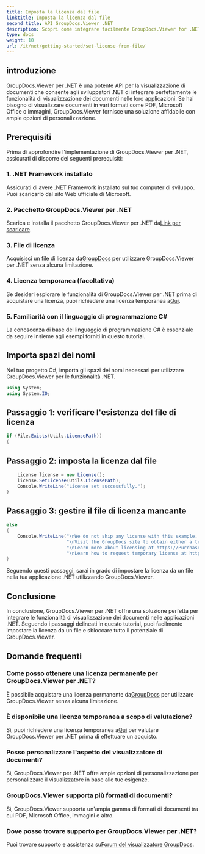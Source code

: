 ```yaml
---
title: Imposta la licenza dal file
linktitle: Imposta la licenza dal file
second_title: API GroupDocs.Viewer .NET
description: Scopri come integrare facilmente GroupDocs.Viewer for .NET nelle tue applicazioni. Imposta la licenza, visualizza documenti e personalizza l'aspetto del visualizzatore.
type: docs
weight: 10
url: /it/net/getting-started/set-license-from-file/
---
```

## introduzione
GroupDocs.Viewer per .NET è una potente API per la visualizzazione di documenti che consente agli sviluppatori .NET di integrare perfettamente le funzionalità di visualizzazione dei documenti nelle loro applicazioni. Se hai bisogno di visualizzare documenti in vari formati come PDF, Microsoft Office o immagini, GroupDocs.Viewer fornisce una soluzione affidabile con ampie opzioni di personalizzazione.
## Prerequisiti
Prima di approfondire l'implementazione di GroupDocs.Viewer per .NET, assicurati di disporre dei seguenti prerequisiti:
### 1. .NET Framework installato
Assicurati di avere .NET Framework installato sul tuo computer di sviluppo. Puoi scaricarlo dal sito Web ufficiale di Microsoft.
### 2. Pacchetto GroupDocs.Viewer per .NET
 Scarica e installa il pacchetto GroupDocs.Viewer per .NET da[Link per scaricare](https://releases.groupdocs.com/viewer/net/).
### 3. File di licenza
 Acquisisci un file di licenza da[GroupDocs](https://purchase.groupdocs.com/buy) per utilizzare GroupDocs.Viewer per .NET senza alcuna limitazione.
### 4. Licenza temporanea (facoltativa)
 Se desideri esplorare le funzionalità di GroupDocs.Viewer per .NET prima di acquistare una licenza, puoi richiedere una licenza temporanea a[Qui](https://purchase.groupdocs.com/temporary-license/).
### 5. Familiarità con il linguaggio di programmazione C#
La conoscenza di base del linguaggio di programmazione C# è essenziale da seguire insieme agli esempi forniti in questo tutorial.

## Importa spazi dei nomi
Nel tuo progetto C#, importa gli spazi dei nomi necessari per utilizzare GroupDocs.Viewer per le funzionalità .NET.

```csharp
using System;
using System.IO;
```

## Passaggio 1: verificare l'esistenza del file di licenza
```csharp
if (File.Exists(Utils.LicensePath))
{
```
## Passaggio 2: imposta la licenza dal file
```csharp
    License license = new License();
    license.SetLicense(Utils.LicensePath);
    Console.WriteLine("License set successfully.");
}
```
## Passaggio 3: gestire il file di licenza mancante
```csharp
else
{
    Console.WriteLine("\nWe do not ship any license with this example. " +
                      "\nVisit the GroupDocs site to obtain either a temporary or permanent license. " +
                      "\nLearn more about licensing at https://Purchase.groupdocs.com/faqs/licensing. "+
                      "\nLearn how to request temporary license at https://Purchase.groupdocs.com/temporary-license.");
}
```
Seguendo questi passaggi, sarai in grado di impostare la licenza da un file nella tua applicazione .NET utilizzando GroupDocs.Viewer.

## Conclusione
In conclusione, GroupDocs.Viewer per .NET offre una soluzione perfetta per integrare le funzionalità di visualizzazione dei documenti nelle applicazioni .NET. Seguendo i passaggi delineati in questo tutorial, puoi facilmente impostare la licenza da un file e sbloccare tutto il potenziale di GroupDocs.Viewer.
## Domande frequenti
### Come posso ottenere una licenza permanente per GroupDocs.Viewer per .NET?
 È possibile acquistare una licenza permanente da[GroupDocs](https://purchase.groupdocs.com/buy) per utilizzare GroupDocs.Viewer senza alcuna limitazione.
### È disponibile una licenza temporanea a scopo di valutazione?
 Sì, puoi richiedere una licenza temporanea a[Qui](https://purchase.groupdocs.com/temporary-license/) per valutare GroupDocs.Viewer per .NET prima di effettuare un acquisto.
### Posso personalizzare l'aspetto del visualizzatore di documenti?
Sì, GroupDocs.Viewer per .NET offre ampie opzioni di personalizzazione per personalizzare il visualizzatore in base alle tue esigenze.
### GroupDocs.Viewer supporta più formati di documenti?
Sì, GroupDocs.Viewer supporta un'ampia gamma di formati di documenti tra cui PDF, Microsoft Office, immagini e altro.
### Dove posso trovare supporto per GroupDocs.Viewer per .NET?
 Puoi trovare supporto e assistenza su[Forum del visualizzatore GroupDocs](https://forum.groupdocs.com/c/viewer/9).